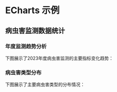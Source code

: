 # ECharts 示例

## 病虫害监测数据统计

<script setup>
import { ref } from 'vue'
import * as echarts from 'echarts'

const option = ref({
  title: {
    text: '2023年度病虫害监测数据统计',
    subtext: '数据来源：安徽省植保站'
  },
  tooltip: {
    trigger: 'axis',
    axisPointer: {
      type: 'cross',
      label: {
        backgroundColor: '#6a7985'
      }
    }
  },
  legend: {
    data: ['监测点数量', '预警次数', '防控面积(万亩)']
  },
  grid: {
    left: '3%',
    right: '4%',
    bottom: '3%',
    containLabel: true
  },
  xAxis: {
    type: 'category',
    boundaryGap: false,
    data: ['1月', '2月', '3月', '4月', '5月', '6月', '7月', '8月', '9月', '10月', '11月', '12月']
  },
  yAxis: {
    type: 'value'
  },
  series: [
    {
      name: '监测点数量',
      type: 'line',
      stack: 'Total',
      smooth: true,
      lineStyle: {
        width: 0
      },
      showSymbol: false,
      areaStyle: {
        opacity: 0.8,
        color: new echarts.graphic.LinearGradient(0, 0, 0, 1, [
          {
            offset: 0,
            color: 'rgb(128, 255, 165)'
          },
          {
            offset: 1,
            color: 'rgb(1, 191, 236)'
          }
        ])
      },
      emphasis: {
        focus: 'series'
      },
      data: [120, 132, 101, 134, 90, 230, 210, 182, 191, 234, 290, 330]
    },
    {
      name: '预警次数',
      type: 'line',
      stack: 'Total',
      smooth: true,
      lineStyle: {
        width: 0
      },
      showSymbol: false,
      areaStyle: {
        opacity: 0.8,
        color: new echarts.graphic.LinearGradient(0, 0, 0, 1, [
          {
            offset: 0,
            color: 'rgb(0, 221, 255)'
          },
          {
            offset: 1,
            color: 'rgb(77, 119, 255)'
          }
        ])
      },
      emphasis: {
        focus: 'series'
      },
      data: [220, 182, 191, 234, 290, 330, 310, 123, 442, 321, 90, 149]
    },
    {
      name: '防控面积(万亩)',
      type: 'line',
      stack: 'Total',
      smooth: true,
      lineStyle: {
        width: 0
      },
      showSymbol: false,
      areaStyle: {
        opacity: 0.8,
        color: new echarts.graphic.LinearGradient(0, 0, 0, 1, [
          {
            offset: 0,
            color: 'rgb(55, 162, 255)'
          },
          {
            offset: 1,
            color: 'rgb(116, 21, 219)'
          }
        ])
      },
      emphasis: {
        focus: 'series'
      },
      data: [150, 232, 201, 154, 190, 330, 410, 182, 191, 234, 290, 330]
    }
  ]
})

const pieOption = ref({
  title: {
    text: '主要病虫害类型分布',
    subtext: '数据来源：安徽省植保站',
    left: 'center'
  },
  tooltip: {
    trigger: 'item',
    formatter: '{a} <br/>{b} : {c} ({d}%)'
  },
  legend: {
    orient: 'vertical',
    left: 'left'
  },
  series: [
    {
      name: '发生比例',
      type: 'pie',
      radius: ['40%', '70%'],
      avoidLabelOverlap: false,
      itemStyle: {
        borderRadius: 10,
        borderColor: '#fff',
        borderWidth: 2
      },
      label: {
        show: false,
        position: 'center'
      },
      emphasis: {
        label: {
          show: true,
          fontSize: 20,
          fontWeight: 'bold'
        }
      },
      labelLine: {
        show: false
      },
      data: [
        { 
          value: 1048, 
          name: '小麦赤霉病',
          itemStyle: { color: '#91cc75' }
        },
        { 
          value: 735, 
          name: '草地贪夜蛾',
          itemStyle: { color: '#fac858' }
        },
        { 
          value: 580, 
          name: '水稻病虫害',
          itemStyle: { color: '#ee6666' }
        },
        { 
          value: 484, 
          name: '玉米病虫害',
          itemStyle: { color: '#73c0de' }
        },
        { 
          value: 300, 
          name: '其他',
          itemStyle: { color: '#3ba272' }
        }
      ]
    }
  ]
})
</script>

### 年度监测趋势分析

下图展示了2023年度病虫害监测的主要指标变化趋势：

<ClientOnly>
  <ECharts :option="option" />
</ClientOnly>

### 病虫害类型分布

下图展示了主要病虫害类型的分布情况：

<ClientOnly>
  <ECharts :option="pieOption" height="500px" />
</ClientOnly> 